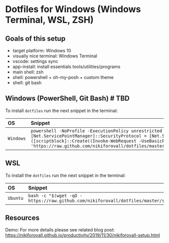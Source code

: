 Dotfiles for Windows (Windows Terminal, WSL, ZSH)
============================================================

Goals of this setup
-------------------

- target platform: Windows 10
- visually nice terminal: Windows Terminal
- vscode: settings sync
- app-install: install essentials tools/utilities/programs
- main shell: zsh
- shell: powershell + oh-my-posh + custom theme
- shell: git bash

Windows (PowerShell, Git Bash) # TBD
-------------------

To install `dotfiles` run the next snippet in the terminal:

| OS | Snippet |
|:---|:---|
| `Windows` | `powershell -NoProfile -ExecutionPolicy unrestricted -Command "[Net.ServicePointManager]::SecurityProtocol = [Net.SecurityProtocolType]::Tls12; &([scriptblock]::Create((Invoke-WebRequest -UseBasicParsing 'https://raw.github.com/nikiforovall/dotfiles/master/src/windows/app_install.ps1')))` |

WSL
-------------------

To install the `dotfiles` run the next snippet in the terminal:

| OS | Snippet |
|:---|:---|
| `Ubuntu` | `bash -c "$(wget -qO - https://raw.github.com/nikiforovall/dotfiles/master/src/wsl/os/install.sh)"` |

Resources
-------------------

Demo: For more details please see related blog post: <https://nikiforovall.github.io/productivity/2019/11/30/nikiforovall-setup.html>
